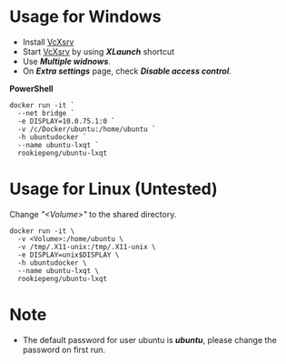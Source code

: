 # Usage for Windows

* Install [VcXsrv](https://sourceforge.net/projects/vcxsrv/)
* Start [VcXsrv](https://sourceforge.net/projects/vcxsrv/) by using ***XLaunch*** shortcut
* Use ***Multiple widnows***.
* On ***Extra settings*** page, check ***Disable access control***.

**PowerShell**
```
docker run -it `
  --net bridge `
  -e DISPLAY=10.0.75.1:0 `
  -v /c/Docker/ubuntu:/home/ubuntu `
  -h ubuntudocker `
  --name ubuntu-lxqt `
  rookiepeng/ubuntu-lxqt
```

# Usage for Linux (Untested)

Change *"\<Volume\>"* to the shared directory.
```
docker run -it \
  -v <Volume>:/home/ubuntu \
  -v /tmp/.X11-unix:/tmp/.X11-unix \
  -e DISPLAY=unix$DISPLAY \
  -h ubuntudocker \
  --name ubuntu-lxqt \
  rookiepeng/ubuntu-lxqt
```

# Note

* The default password for user ubuntu is ***ubuntu***, please change the password on first run.

